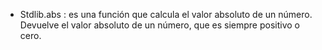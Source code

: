 - Stdlib.abs : es una función que calcula el valor absoluto de un número. Devuelve el valor absoluto de un número, que es siempre positivo o cero.